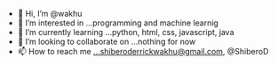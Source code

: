 - 👋 Hi, I’m @wakhu
- 👀 I’m interested in ...programming and machine learnig
- 🌱 I’m currently learning ...python, html, css, javascript, java
- 💞️ I’m looking to collaborate on ...nothing for now
- 📫 How to reach me ...shiberoderrickwakhu@gmail.com, @ShiberoD

<!---
wakhu/wakhu is a ✨ special ✨ repository because its `README.md` (this file) appears on your GitHub profile.
You can click the Preview link to take a look at your changes.
--->
